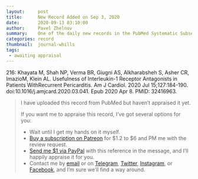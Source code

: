 ```yaml
---
layout:     post
title:      New Record Added on Sep 3, 2020
date:       2020-09-13 03:10:00
author:     Pavel Zhelnov
summary:    One of the daily new records in the PubMed Systematic Subset indexed by Sep 3, 2020.
categories: record
thumbnail:  journal-whills
tags:
 - awaiting appraisal
---
```


216: Khayata M, Shah NP, Verma BR, Giugni AS, Alkharabsheh S, Asher CR, ImazioM, Klein AL. Usefulness of Interleukin-1 Receptor Antagonists in Patients WithRecurrent Pericarditis. Am J Cardiol. 2020 Jul 15;127:184-190. doi:10.1016/j.amjcard.2020.03.041. Epub 2020 Apr 8. PMID: 32416963.


> I have uploaded this record from PubMed but haven’t appraised it yet.
>
> If you want me to appraise this record, I’ve got several options for you:
> * Wait until I get my hands on it myself.
> * [Buy a subscription on Patreon](https://patreon.com/zheln) for $1.2 to $6 and PM me with the review request.
> * [Send me $1 via PayPal](https://paypal.me/pjelnov) with this reference in the message, and I’ll happily appraise it for you.
> * Contact me by [email](mailto:pavel@zheln.com) or on [Telegram](https://t.me/drzhelnov), [Twitter](https://twitter.com/drzhelnov), [Instagram](https://instagram.com/igzheln), or [Facebook](https://facebook.com/drzhelnov), and I’m sure we’ll find a way around.
